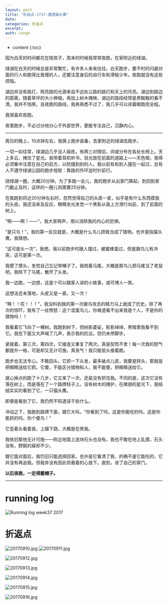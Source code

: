 ```yaml
---
layout: post
title: "折返点-1737-遭遇猫头鹰"
date:
categories: 折返点
excerpt:
auth: conge
---
```

* content
{:toc}

因为白天的时间都花在陪孩子，周末的时候我常常夜跑，在家附近的绿湖。

绿湖在白天的时候总是非常繁忙，有许多人来来往往。白天跑步，要不时的闪避对面的行人和跑得比我慢的人，还要注意身后的自行车和滑板少年。夜跑就没有这些烦恼。

湖边并没有路灯，照亮路的光源来自不远处公路的路灯和天上的月亮。湖边到路边的距离，随着草坪的大小伸缩，再加上树木掩映，湖边的路段经常是黑黢黢的看不清。我并不怕黑。且夜跑的路线，我再熟悉不过了，我几乎可以闭着眼跑完全程。

我很喜欢夜跑。

夜里跑步，不必过分地分心于外部世界，更能专注自己，沉静内心。

----

周日的晚上，10点钟左右，我换上跑步装备，去家附近的绿湖去跑步。

一切一如往常，绿湖边几乎没人锻炼，有两三对情侣，间或分布在各处长椅上。天上多云，掩住了星光。我带着耳机听书，目光放在前面的道路上——天色暗，我得必须集中注意在自己的前方，以防撞到别的人。我以前有和别人撞在一起过，总有人不遵守绿湖公园的跑步规矩：靠路的外环逆时针前行。

绕绿湖一圈，大概20分钟。为了多跑一会儿，我的跑步从出家门算起，到回到家门截止及时，这样的一圈儿则需要25分钟。

在我跑到将近20分钟左右时，忽然觉得自己的头皮一紧，似乎是有什么东西摸我的头皮。我还没来及反应，眼睛余光发觉一个黑影从我上方滑行向前，到了前面的树上。

“啊——啊！——”，我大家两声，用以消除我的内心的恐惧。

“是只鸟！”，我的第一反应就是，大概是什么鸟儿把我当成了猎物。也许是指猫头鹰，我猜想。

“这可是头一次”，我想。我以前跑步时跟人撞过，被蜜蜂蛰过，但是跟鸟儿有冲突，这可是第一次。

我摸了摸头，发觉自己忘记带帽子了。我梳着马尾，大概是那鸟儿把马尾当了老鼠吧。我除下了马尾，散开了头发。

我一边跑，一边想，这是个可以跟家人讲的小故事，或可博人一笑。

这想法还未落地，头皮又是一紧。又一次！

“啊！！哎！！！”，我没料到我的第一次被鸟攻击的精力马上就成了历史。除了再次的惊吓，我有了一丝愤怒：这个混蛋鸟儿，你难道看不出来我是个人，不是你的猎物吗！！

我看着它飞向了一棵树。我跑到树下，但树影婆娑，影影绰绰，黑暗里我看不到它。我在下面又大声喊了几声，表示我的抗议。但仍未停脚步。

紧接着，第三次，第四次，它接连又重复了两次。真是契而不舍！每一次我的怒气都提升一格，可是却又无计可施，真丧气！我只能低头接着跑。

跑步也无法专心。不敢回头。它抓一下头发，最多破点儿皮，我要是转头，那就是把眼睛送给它抓。它傻，不能区分猎物和人，我不能傻，把眼睛送给它。

提心掉点的跑了十几步，它又来了一次，还是没有抓住我。不同的是，这次它没有落在树上，而是落在了一个路牌柱子上。没有树木的掩护，在微弱的星光下，我结结实实的看到了它，一只猫头鹰。

即便是看到了它，我仍然不知道该干些什么。

冲动之下，我跑到路牌下面，跟它大叫。“你看到了吗，这是你能吃的吗，这是你能抓的吗，你个傻鸟！"

它歪着头看着我，上蹿下跳，大概是在笑我。

我依旧那他无计可施——附近地面上连块石头也没有。我也不敢在地上乱摸，石头没有，野鹅的屎却不少。

跟它面对面后，我仍旧只能选择回家。也许是它看清了我，的确不是它能吃的，它并没有再追我。但我并没有因此将悬着的心放下。直到，进了自己的家门。

**以后夜跑，一定得戴帽子。**



----
# running log

![Running log week37 2017](/assets/images/折返点/118382-91f1682640b63420.png)

# 折返点

![20170910.jpg](/assets/images/折返点/118382-317a9f21aa9f66b6.jpg)
![20170911.jpg](/assets/images/折返点/118382-85710b7abc6aa842.jpg)

![20170912.jpg](/assets/images/折返点/118382-00c722087eb0cc2b.jpg)

![20170913.jpg](/assets/images/折返点/118382-7c01ddf9459e489b.jpg)

![20170914.jpg](/assets/images/折返点/118382-1f029726e4da97cb.jpg)

![20170915.jpg](/assets/images/折返点/118382-8f2ae6554acd66a9.jpg)

![20170916.jpg](/assets/images/折返点/118382-2f7a701b9bac7073.jpg)
